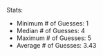 Stats:
* Minimum # of Guesses: 1
* Median # of Guesses: 4
* Maximum # of Guesses: 5
* Average # of Guesses: 3.43
